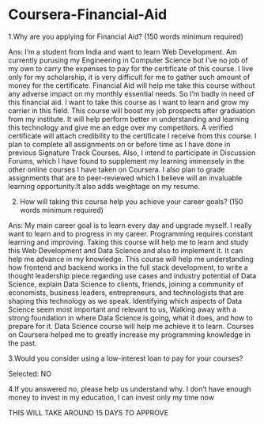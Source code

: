 # Coursera-Financial-Aid

1.Why are you applying for Financial Aid? (150 words minimum required)

Ans: I’m a student from India and want to learn Web Development. Am currently purusing my Engineering in Computer Science but I’ve no job of my own to carry the expenses to pay for the certificate of this course. I live only for my scholarship, it is very difficult for me to gather such amount of money for the certificate. Financial Aid will help me take this course without any adverse impact on my monthly essential needs. So I’m badly in need of this financial aid. I want to take this course as I want to learn and grow my carrier in this field. This course will boost my job prospects after graduation from my institute. It will help perform better in understanding and learning this technology and give me an edge over my competitors. A verified certificate will attach credibility to the certificate I receive from this course. I plan to complete all assignments on or before time as I have done in previous Signature Track Courses. Also, I intend to participate in Discussion Forums, which I have found to supplement my learning immensely in the other online courses I have taken on Coursera. I also plan to grade assignments that are to peer-reviewed which I believe will an invaluable learning opportunity.It also adds weightage on my resume.


2. How will taking this course help you achieve your career goals? (150 words minimum required)
 
Ans: My main career goal is to learn every day and upgrade myself. I really want to learn and to progress in my career. Programming requires constant learning and improving. Taking this course will help me to learn and study this Web Development and Data Science  and also to implement it. It can help me advance in my knowledge. This course will help me understanding how frontend and backend works in the full stack development, to write a thought leadership piece regarding use cases and industry potential of Data Science, explain Data Science to clients, friends, joining a community of economists, business leaders, entrepreneurs, and technologists that are shaping this technology as we speak. Identifying which aspects of Data Science seem most important and relevant to us, Walking away with a strong foundation in where Data Science is going, what it does, and how to prepare for it. Data Science course will help me achieve it to learn. Courses on Coursera helped me to greatly increase my programming knowledge in the past.


3.Would you consider using a low-interest loan to pay for your courses?

Selected: NO

 4.If you answered no, please help us understand why.
 I don’t have enough money to invest in my education, I can invest only my time now
 
 THIS WILL TAKE AROUND 15 DAYS TO APPROVE
